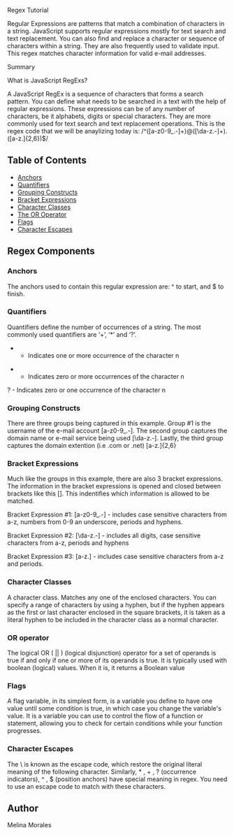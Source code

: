 Regex Tutorial

Regular Expressions are patterns that match a combination of characters in a string.
JavaScript supports regular expressions mostly for text search and text replacement.
You can also find and replace a character or sequence of characters within a string.
They are also frequently used to validate input. This regex matches character information for valid e-mail addresses.

Summary

What is JavaScript RegExs? 

A JavaScript RegEx is a sequence of characters that forms a search pattern. 
You can define what needs to be searched in a text with the help of regular expressions.
These expressions can be of any number of characters, be it alphabets, digits or special characters. 
They are more commonly used for text search and text replacement operations.
This is the regex code that we will be anaylizing today is: /^([a-z0-9_\.-]+)@([\da-z\.-]+)\.([a-z\.]{2,6})$/


## Table of Contents

- [Anchors](#anchors)
- [Quantifiers](#quantifiers)
- [Grouping Constructs](#grouping-constructs)
- [Bracket Expressions](#bracket-expressions)
- [Character Classes](#character-classes)
- [The OR Operator](#the-or-operator)
- [Flags](#flags)
- [Character Escapes](#character-escapes)

## Regex Components

### Anchors
The anchors used to contain this regular expression are: ^ to start, and $ to finish.

### Quantifiers
Quantifiers define the number of occurrences of a string.
The most commonly used quantifiers are ‘+’, ‘*’ and ‘?’. 

 + - Indicates one or more occurrence of the character n 

 * - Indicates zero or more occurrences of the character n 

 ? - Indicates zero or one occurrence of the character n 

### Grouping Constructs
There are three groups being captured in this example. Group #1 is the username of the e-mail account [a-z0-9_\.-].
The second group captures the domain name or e-mail service being used [\da-z\.-]. 
Lastly, the third group captures the domain extention (i.e .com or .net) [a-z\.]{2,6}

### Bracket Expressions
Much like the groups in this example, there are also 3 bracket expressions. 
The information in the bracket expressions is opened and closed between brackets like this []. 
This indentifies which information is allowed to be matched.

Bracket Expression #1: [a-z0-9_\.-] - includes case sensitive characters from a-z, numbers from 0-9 an underscore, periods and hyphens.

Bracket Expression #2: [\da-z\.-] - includes all digits, case sensitive characters from a-z, periods and hyphens

Bracket Expression #3: [a-z\.] - includes case sensitive characters from a-z and periods.

### Character Classes
A character class. Matches any one of the enclosed characters. You can specify a range of characters by using a hyphen,
but if the hyphen appears as the first or last character enclosed in the square brackets, 
it is taken as a literal hyphen to be included in the character class as a normal character.

### OR operator
The logical OR ( || ) (logical disjunction) operator for a set of operands is true if and only if one or more of its operands is true. 
It is typically used with boolean (logical) values. When it is, it returns a Boolean value

### Flags
A flag variable, in its simplest form, is a variable you define to have one value until some condition is true, 
in which case you change the variable's value. It is a variable you can use to control the flow of a function or statement, 
allowing you to check for certain conditions while your function progresses.

### Character Escapes
The \ is known as the escape code, which restore the original literal meaning of the following character. 
Similarly, * , + , ? (occurrence indicators), ^ , $ (position anchors) have special meaning in regex.
You need to use an escape code to match with these characters.

## Author

Melina Morales 
